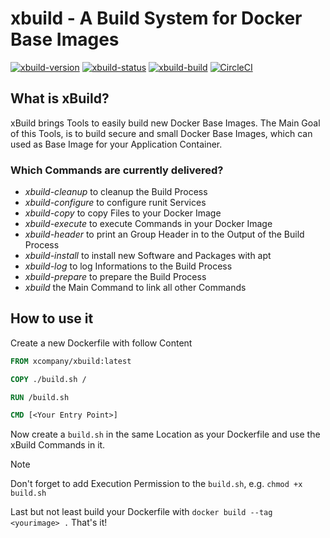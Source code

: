 # xbuild - A Build System for Docker Base Images



[![xbuild-version](https://img.shields.io/badge/Version-0.1.0-brightgreen.svg?style=flat)](https://github.com/x-company/xbuild)
[![xbuild-status](https://img.shields.io/badge/Status-development%201-brightgreen.svg?style=flat)](https://github.com/x-company/xbuild/releases)
[![xbuild-build](https://img.shields.io/badge/Builds-6-brightgreen.svg?style=flat)](https://github.com/x-company/xbuild)
[![CircleCI](https://circleci.com/gh/x-company/xbuild/tree/master.svg?style=svg)](https://circleci.com/gh/x-company/xbuild/tree/master)

## What is xBuild?

xBuild brings Tools to easily build new Docker Base Images. The Main Goal of this Tools, is to build secure and small Docker Base Images, which can used as Base Image for your Application Container.

### Which Commands are currently delivered?

- *xbuild-cleanup* to cleanup the Build Process
- *xbuild-configure* to configure runit Services
- *xbuild-copy* to copy Files to your Docker Image
- *xbuild-execute* to execute Commands in your Docker Image
- *xbuild-header* to print an Group Header in to the Output of the Build Process
- *xbuild-install* to install new Software and Packages with apt
- *xbuild-log* to log Informations to the Build Process
- *xbuild-prepare* to prepare the Build Process
- *xbuild* the Main Command to link all other Commands

## How to use it

Create a new Dockerfile with follow Content

```dockerfile
FROM xcompany/xbuild:latest

COPY ./build.sh /

RUN /build.sh

CMD [<Your Entry Point>]
```

Now create a `build.sh` in the same Location as your Dockerfile and use the xBuild Commands in it.

> [!NOTE]
> Don't forget to add Execution Permission to the `build.sh`, e.g. `chmod +x build.sh`

Last but not least build your Dockerfile with `docker build --tag <yourimage> .` That's it!
